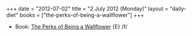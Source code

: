 +++
date = "2012-07-02"
title = "2 July 2012 (Monday)"
layout = "daily-diet"
books = ["the-perks-of-being-a-wallflower"]
+++

<ul>
<li class="entry Book">Book: <a href="/books/the-perks-of-being-a-wallflower">The Perks of Being a Wallflower</a> {E} /f/</li>
</ul>